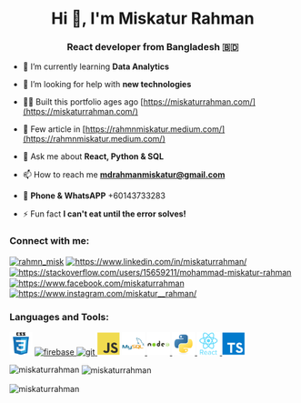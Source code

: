 <h1 align="center">Hi 👋, I'm Miskatur Rahman</h1>
<h3 align="center">React developer from Bangladesh 🇧🇩 </h3>

<!-- - 🔭 I’m currently working on A MOBILE APP for a **Medical Service StartUp** -->

- 🌱 I’m currently learning **Data Analytics**

- 🤝 I’m looking for help with **new technologies**

- 👨‍💻 Built this portfolio ages ago [https://miskaturrahman.com/](https://miskaturrahman.com/)

- 📝 Few article in [https://rahmnmiskatur.medium.com/](https://rahmnmiskatur.medium.com/)

- 💬 Ask me about **React, Python & SQL**

- 📫 How to reach me **mdrahmanmiskatur@gmail.com**

- 📄 **Phone & WhatsAPP** +60143733283

- ⚡ Fun fact **I can't eat until the error solves!**

<h3 align="left">Connect with me:</h3>
<p align="left">
<a href="https://twitter.com/rahmn_misk" target="blank"><img align="center" src="https://raw.githubusercontent.com/rahuldkjain/github-profile-readme-generator/master/src/images/icons/Social/twitter.svg" alt="rahmn_misk" height="30" width="40" /></a>
<a href="https://linkedin.com/in/https://www.linkedin.com/in/miskaturrahman/" target="blank"><img align="center" src="https://raw.githubusercontent.com/rahuldkjain/github-profile-readme-generator/master/src/images/icons/Social/linked-in-alt.svg" alt="https://www.linkedin.com/in/miskaturrahman/" height="30" width="40" /></a>
<a href="https://stackoverflow.com/users/https://stackoverflow.com/users/15659211/mohammad-miskatur-rahman" target="blank"><img align="center" src="https://raw.githubusercontent.com/rahuldkjain/github-profile-readme-generator/master/src/images/icons/Social/stack-overflow.svg" alt="https://stackoverflow.com/users/15659211/mohammad-miskatur-rahman" height="30" width="40" /></a>
<a href="https://fb.com/https://www.facebook.com/miskaturrahman" target="blank"><img align="center" src="https://raw.githubusercontent.com/rahuldkjain/github-profile-readme-generator/master/src/images/icons/Social/facebook.svg" alt="https://www.facebook.com/miskaturrahman" height="30" width="40" /></a>
<a href="https://instagram.com/https://www.instagram.com/miskatur__rahman/" target="blank"><img align="center" src="https://raw.githubusercontent.com/rahuldkjain/github-profile-readme-generator/master/src/images/icons/Social/instagram.svg" alt="https://www.instagram.com/miskatur__rahman/" height="30" width="40" /></a>
</p>


<h3 align="left">Languages and Tools:</h3>
<p align="left"> 
        <img src="https://raw.githubusercontent.com/devicons/devicon/master/icons/css3/css3-original-wordmark.svg"
            alt="css3" width="40" height="40" /> </a> <a href="https://d3js.org/" target="_blank"> <a
        href="https://firebase.google.com/" target="_blank"> <img
            src="https://www.vectorlogo.zone/logos/firebase/firebase-icon.svg" alt="firebase" width="40" height="40" />
    </a> <a href="https://cloud.google.com" target="_blank">  <img
            src="https://www.vectorlogo.zone/logos/git-scm/git-scm-icon.svg" alt="git" width="40" height="40" /> </a> <img
            src="https://raw.githubusercontent.com/devicons/devicon/master/icons/javascript/javascript-original.svg"
            alt="javascript" width="40" height="40" /> </a>  <a href="https://www.mysql.com/" target="_blank"> <img
            src="https://raw.githubusercontent.com/devicons/devicon/master/icons/mysql/mysql-original-wordmark.svg"
            alt="mysql" width="40" height="40" /> </a> <a
        href="https://nodejs.org" target="_blank"> <img
            src="https://raw.githubusercontent.com/devicons/devicon/master/icons/nodejs/nodejs-original-wordmark.svg"
            alt="nodejs" width="40" height="40" /> </a> <a href="https://www.python.org" target="_blank"> <img
            src="https://raw.githubusercontent.com/devicons/devicon/master/icons/python/python-original.svg"
            alt="python" width="40" height="40" /> </a> <a href="https://reactjs.org/" target="_blank"> <img
            src="https://raw.githubusercontent.com/devicons/devicon/master/icons/react/react-original-wordmark.svg"
            alt="react" width="40" height="40" /> </a>  <a href="https://www.typescriptlang.org/" target="_blank"> <img
            src="https://raw.githubusercontent.com/devicons/devicon/master/icons/typescript/typescript-original.svg"
            alt="typescript" width="40" height="40" /> </a> 

<p><img align="left"
        src="https://github-readme-stats.vercel.app/api/top-langs?username=miskaturrahman&show_icons=true&theme=dracula&title_color=ffffff&locale=en&layout=compact"
        alt="miskaturrahman" /></p>

<p>&nbsp;<img align="center"
        src="https://github-readme-stats.vercel.app/api?username=miskaturrahman&show_icons=true&theme=cobalt&locale=en"
        alt="miskaturrahman" /></p>

<p><img align="center" src="https://github-readme-streak-stats.herokuapp.com/?user=miskaturrahman&theme=dark"
        alt="miskaturrahman" /></p>

